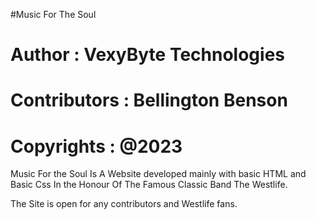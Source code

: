#Music For The Soul
# Author : VexyByte Technologies
# Contributors : Bellington Benson
# Copyrights : @2023

Music For the Soul Is A Website developed mainly with basic HTML and Basic Css In the Honour Of The Famous Classic Band The Westlife.

The Site is open for any contributors and Westlife fans.
